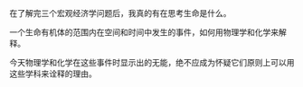 在了解完三个宏观经济学问题后，我真的有在思考生命是什么。

一个生命有机体的范围内在空间和时间中发生的事件，如何用物理学和化学来解释。

今天物理学和化学在这些事件时显示出的无能，绝不应成为怀疑它们原则上可以用这些学科来诠释的理由。